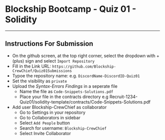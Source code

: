 # Blockship Bootcamp - Quiz 01 - Solidity
- - - - 

## Instructions For Submission
* On the github screen, at the top right corner, select the dropdown with + (plus) sign and select `Import Repository`
* Fill in the Link URL: `https://github.com/Blockship-CrewChief/Quiz01Submissions`
* Typoe the repository name: e.g. `DiscordName-DiscordID-Quiz01`
* Set the visibility as `private`
* Upload the _Syntax-Errors Findings_ in a seperate file 
    * Name the file as `Code-Snippets-Solutions.pdf` 
    * Place your file in the contracts directory 
      e.g Recruit-1234-Quiz01/solidity-template/contracts/Code-Snippets-Solutions.pdf
* Add user Blockship-CrewChief as collaborator 
    * Go to Settings in your repository
    * Go to Collaborators in sidebar
    * Select `Add People` button
    * Search for username: `Blockship-CrewChief`
    * Select Invite Collaborator
